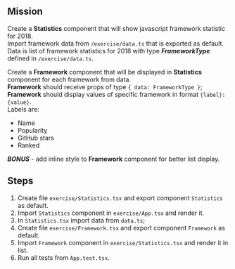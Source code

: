 ## Mission
Create a **Statistics** component that will show javascript framework statistic for 2018. <br>
Import framework data from `/exercise/data.ts` that is exported as default. <br> 
Data is list of framework statistics for 2018 with type ***FrameworkType*** defined in `/exercise/data.ts`.

Create a **Framework** component that will be displayed in **Statistics** component for each framework from data. <br>
**Framework** should receive props of type `{ data: FrameworkType }`; <br>
**Framework** should display values of specific framework in format `{label}: {value}`. <br>
Labels are:
 * Name
 * Popularity
 * GitHub stars
 * Ranked

***BONUS*** - add inline style to **Framework** component for better list display.

## Steps
1. Create file `exercise/Statistics.tsx` and export component `Statistics` as default.
2. Import `Statistics` component in `exercise/App.tsx` and render it.
3. In `Statistics.tsx` import data from `data.ts`;
4. Create file `exercise/Framework.tsx` and export component `Framework` as default.
5. Import `Framework` component in `exercise/Statistics.tsx` and render it in list.
6. Run all tests from `App.test.tsx`. 

